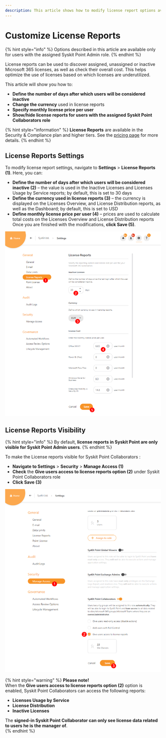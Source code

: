 ```yaml
---
description: This article shows how to modify license report options available in Syskit Point.
---
```


# Customize License Reports

{% hint style="info" %}
Options described in this article are available only for users with the assigned Syskit Point Admin role. 
{% endhint %}

License reports can be used to discover assigned, unassigned or inactive Microsoft 365 licenses, as well as check their overall cost. This helps optimize the use of licenses based on which licenses are underutilized. 


This article will show you how to:
* **Define the number of days after which users will be considered inactive**
* **Change the currency** used in license reports
* **Specify monthly license price per user**
* **Show/hide license reports for users with the assigned Syskit Point Collaborators role**

{% hint style="information" %}
**License Reports** are available in the Security & Compliance plan and higher tiers. See the [pricing page](https://www.syskit.com/products/point/pricing/) for more details.
{% endhint %}

## License Reports Settings

To modify license report settings, navigate to **Settings** &gt; **License Reports (1)**.
Here, you can:
* **Define the number of days after which users will be considered inactive (2)** – the value is used in the Inactive Licenses and Licenses Usage by Service reports; by default, this is set to 30 days
* **Define the currency used in license reports (3)** – the currency is displayed on the Licenses Overview, and License Distribution reports, as well as the Dashboard; by default, this is set to USD
* **Define monthly license price per user (4)** – prices are used to calculate total costs on the Licenses Overview and License Distribution reports
Once you are finished with the modifications, **click Save (5)**.

![License Reports Settings](../.gitbook/assets/customize-license-reports_settings.png)

## License Reports Visibility

{% hint style="info" %}
By default, **license reports in Syskit Point are only visible for Syskit Point Admin users**. 
{% endhint %}

To make the License reports visible for Syskit Point Collaborators : 
* **Navigate to Settings** > **Security** > **Manage Access (1)**
* **Check** the **Give users access to license reports option (2)** under Syskit Point Collaborators role 
* **Click Save (3)**

![License Reports Visibility](../.gitbook/assets/customize-license-reports_collaborators.png)

{% hint style="warning" %}
**Please note!**  
When the **Give users access to license reports option (2)** option is enabled, Syskit Point Collaborators can access the following reports: 
* **Licenses Usage by Service**
* **License Distribution**
* **Inactive Licenses**

The **signed-in Syskit Point Collaborator can only see license data related to users he is the manager of**.   
{% endhint %}